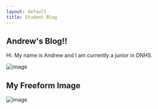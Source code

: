 ```yaml
---
layout: default
title: Student Blog
---
```



## Andrew's Blog!! 
Hi. My name is Andrew and I am currently a junior in DNHS.

![image](https://github.com/andri-c/student1/assets/143442846/f70e2e88-29d9-4852-a550-d38896d94a46)

## My Freeform Image
![image](https://github.com/andri-c/student2/assets/143442846/baebd031-c030-481d-add4-b5a73862e817)



